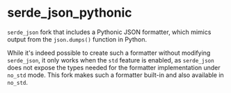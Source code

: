 # serde_json_pythonic

`serde_json` fork that includes a Pythonic JSON formatter, which mimics output from the `json.dumps()` function in Python.

While it's indeed possible to create such a formatter without modifying `serde_json`, it only works when the `std` feature is enabled, as `serde_json` does not expose the types needed for the formatter implementation under `no_std` mode. This fork makes such a formatter built-in and also available in `no_std`.
